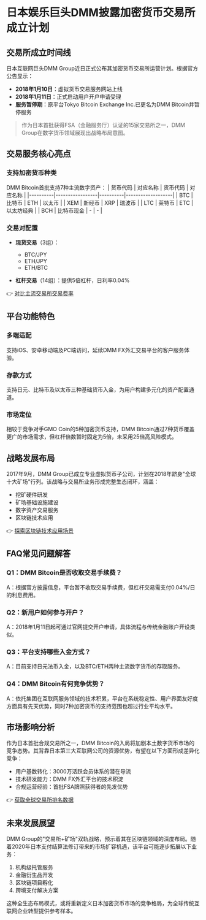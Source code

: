 # 日本娱乐巨头DMM披露加密货币交易所成立计划

## 交易所成立时间线

日本互联网巨头DMM Group近日正式公布其加密货币交易所运营计划。根据官方公告显示：

- **2018年1月10日**：虚拟货币交易服务网站上线
- **2018年1月11日**：正式启动用户开户申请受理
- **服务暂停期**：原平台Tokyo Bitcoin Exchange Inc.已更名为DMM Bitcoin并暂停服务

> 作为日本首批获得FSA（金融服务厅）认证的15家交易所之一，DMM Group在数字货币领域展现出战略布局意图。

## 交易服务核心亮点

### 支持加密货币种类
DMM Bitcoin首批支持7种主流数字资产：
| 货币代码 | 对应名称        | 货币代码 | 对应名称          |
|----------|-----------------|----------|-------------------|
| BTC      | 比特币          | ETH      | 以太币            |
| XEM      | 新经币          | XRP      | 瑞波币            |
| LTC      | 莱特币          | ETC      | 以太坊经典        |
| BCH      | 比特币现金      | -        | -                 |

### 交易对配置
- **现货交易**（3组）：
  - BTC/JPY
  - ETH/JPY
  - ETH/BTC

- **杠杆交易**（14组）：提供5倍杠杆，日利率0.04%

👉 [对比主流交易所交易费率](https://bit.ly/okx_welcome)

## 平台功能特色

### 多端适配
支持iOS、安卓移动端及PC端访问，延续DMM FX外汇交易平台的客户服务体验。

### 存款方式
支持日元、比特币及以太币三种基础货币入金，为用户构建多元化的资产配置通道。

### 市场定位
相较于竞争对手GMO Coin的5种加密货币支持，DMM Bitcoin通过7种货币覆盖更广的市场需求，但杠杆倍数暂时固定为5倍，未采用25倍高风险模式。

## 战略发展布局

2017年9月，DMM Group已成立专业虚拟货币子公司，计划在2018年跻身"全球十大矿场"行列。该战略与交易所业务形成完整生态闭环，涵盖：

- 挖矿硬件研发
- 矿场基础设施建设
- 数字资产交易服务
- 区块链技术应用

👉 [探索区块链技术应用场景](https://bit.ly/okx_welcome)

## FAQ常见问题解答

### Q1：DMM Bitcoin是否收取交易手续费？
A：根据官方披露信息，平台暂不收取交易手续费，但杠杆交易需支付0.04%/日的利息费用。

### Q2：新用户如何参与开户？
A：2018年1月11日起可通过官网提交开户申请，具体流程与传统金融账户开设类似。

### Q3：平台支持哪些入金方式？
A：目前支持日元法币入金，以及BTC/ETH两种主流数字货币的存取服务。

### Q4：DMM Bitcoin有何竞争优势？
A：依托集团在互联网服务领域的技术积累，平台在系统稳定性、用户界面友好度方面具有先天优势，同时7种加密货币的支持范围也超过行业平均水平。

## 市场影响分析

作为日本首批合规交易所之一，DMM Bitcoin的入局将加剧本土数字货币市场的竞争态势。其背靠日本第三大互联网公司的资源优势，有望在以下方面形成差异化竞争：

- 用户基数转化：3000万活跃会员体系的潜在导流
- 技术研发能力：DMM FX外汇平台的技术积淀
- 合规运营经验：首批FSA牌照获得者的先发优势

👉 [获取全球交易所排名数据](https://bit.ly/okx_welcome)

## 未来发展展望

DMM Group的"交易所+矿场"双轨战略，预示着其在区块链领域的深度布局。随着2020年日本支付结算法修订带来的市场扩容机遇，该平台可能逐步拓展以下业务：

1. 机构级托管服务
2. 金融衍生品开发
3. 区块链项目孵化
4. 跨境支付解决方案

这种全生态布局模式，或将重新定义日本加密货币市场的竞争格局，为全球传统互联网企业转型提供参考样本。